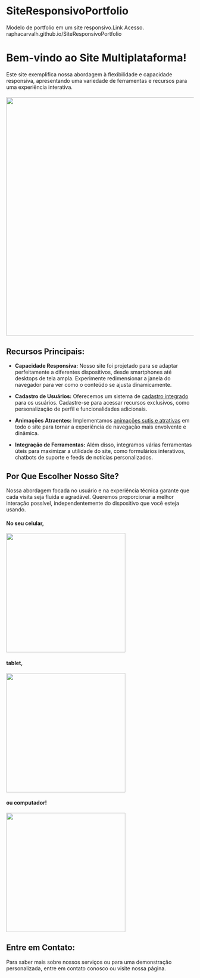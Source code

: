 # SiteResponsivoPortfolio
Modelo de portfolio em um site responsivo.Link Acesso.
raphacarvalh.github.io/SiteResponsivoPortfolio

# Bem-vindo ao Site Multiplataforma!

Este site exemplifica nossa abordagem à flexibilidade e capacidade responsiva, apresentando uma variedade de ferramentas e recursos para uma experiência interativa.

<div align="left">
  <h4></h4>
  <img src="https://cdn.discordapp.com/attachments/1177172733554065428/1229075628033179648/image.png?ex=662e5ce0&is=661be7e0&hm=79a6382a874d7f5a81bc37577cfd924e54c40ded307f899f686762669c7347ee&" width="640">
</div>

## Recursos Principais:

- **Capacidade Responsiva:** Nosso site foi projetado para se adaptar perfeitamente a diferentes dispositivos, desde smartphones até desktops de tela ampla. Experimente redimensionar a janela do navegador para ver como o conteúdo se ajusta dinamicamente.

- **Cadastro de Usuários:** Oferecemos um sistema de [cadastro integrado](link_para_a_página_de_cadastro) para os usuários. Cadastre-se para acessar recursos exclusivos, como personalização de perfil e funcionalidades adicionais.

- **Animações Atraentes:** Implementamos [animações sutis e atrativas](link_para_a_página_de_animações) em todo o site para tornar a experiência de navegação mais envolvente e dinâmica.

- **Integração de Ferramentas:** Além disso, integramos várias ferramentas úteis para maximizar a utilidade do site, como formulários interativos, chatbots de suporte e feeds de notícias personalizados.

## Por Que Escolher Nosso Site?

Nossa abordagem focada no usuário e na experiência técnica garante que cada visita seja fluida e agradável. Queremos proporcionar a melhor interação possível, independentemente do dispositivo que você esteja usando.
<div align="left">
  <h4>No seu celular,</h4>
  <img src="https://cdn.discordapp.com/attachments/1177172733554065428/1229076002618081381/image.png?ex=662e5d3a&is=661be83a&hm=0135350c2dfce68dfbbef3a66e9600b3f51db2e9d19ba8f88f4de7478f16697c&" width="320">
</div>
<div align="left">
  <h4>tablet,</h4>
  <img src="https://cdn.discordapp.com/attachments/1177172733554065428/1229076085824557116/image.png?ex=662e5d4d&is=661be84d&hm=57f62e8373cf2986ce80bbf45f4de81cbaab38880d10087a2bdee3fb3da2a48e&" width="320">
</div>
<div align="left">
  <h4>ou computador!</h4>
  <img src="https://cdn.discordapp.com/attachments/1177172733554065428/1229076198278299731/image.png?ex=662e5d68&is=661be868&hm=1a53a2214665ef89418dfb51b91ce7aebe639541909be5d8b5e30d81747f8b2e&" width="320">
</div>

## Entre em Contato:

Para saber mais sobre nossos serviços ou para uma demonstração personalizada, entre em contato conosco ou visite nossa página.


